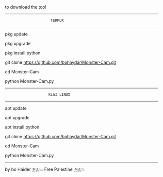 to download the tool 
___________________________________________________________

                         TERMUX
___________________________________________________________
pkg update 

pkg upgrade 

pkg install python

git clone https://github.com/bohaydar/Monster-Cam.git

cd Monster-Cam

python Monster-Cam.py
____________________________________________________________

                        KLAI LINUX
____________________________________________________________                    
apt update 

apt upgrade 

apt install python

git clone https://github.com/bohaydar/Monster-Cam.git

cd Monster-Cam

python Monster-Cam.py
____________________________________________________________



by bo Haider 🇵🇸💥
Free Palestine 🇵🇸💥
